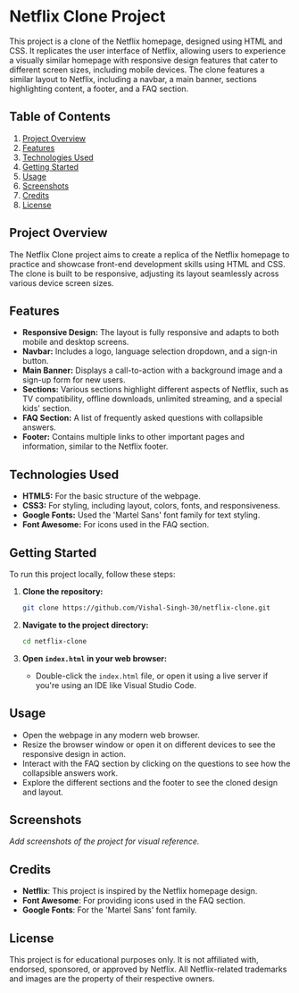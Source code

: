 # Netflix Clone Project

This project is a clone of the Netflix homepage, designed using HTML and CSS. It replicates the user interface of Netflix, allowing users to experience a visually similar homepage with responsive design features that cater to different screen sizes, including mobile devices. The clone features a similar layout to Netflix, including a navbar, a main banner, sections highlighting content, a footer, and a FAQ section.

## Table of Contents

1. [Project Overview](#project-overview)
2. [Features](#features)
3. [Technologies Used](#technologies-used)
4. [Getting Started](#getting-started)
5. [Usage](#usage)
6. [Screenshots](#screenshots)
7. [Credits](#credits)
8. [License](#license)

## Project Overview

The Netflix Clone project aims to create a replica of the Netflix homepage to practice and showcase front-end development skills using HTML and CSS. The clone is built to be responsive, adjusting its layout seamlessly across various device screen sizes.

## Features

- **Responsive Design:** The layout is fully responsive and adapts to both mobile and desktop screens.
- **Navbar:** Includes a logo, language selection dropdown, and a sign-in button.
- **Main Banner:** Displays a call-to-action with a background image and a sign-up form for new users.
- **Sections:** Various sections highlight different aspects of Netflix, such as TV compatibility, offline downloads, unlimited streaming, and a special kids' section.
- **FAQ Section:** A list of frequently asked questions with collapsible answers.
- **Footer:** Contains multiple links to other important pages and information, similar to the Netflix footer.

## Technologies Used

- **HTML5:** For the basic structure of the webpage.
- **CSS3:** For styling, including layout, colors, fonts, and responsiveness.
- **Google Fonts:** Used the 'Martel Sans' font family for text styling.
- **Font Awesome:** For icons used in the FAQ section.

## Getting Started

To run this project locally, follow these steps:

1. **Clone the repository:**

   ```bash
   git clone https://github.com/Vishal-Singh-30/netflix-clone.git

2. **Navigate to the project directory:**

    ```bash
    cd netflix-clone

3. **Open `index.html` in your web browser:**
    
    - Double-click the `index.html` file, or open it using a live server if you're using an IDE like Visual Studio Code.

## Usage

- Open the webpage in any modern web browser.
- Resize the browser window or open it on different devices to see the responsive design in action.
- Interact with the FAQ section by clicking on the questions to see how the collapsible answers work.
- Explore the different sections and the footer to see the cloned design and layout.

## Screenshots

_Add screenshots of the project for visual reference._

## Credits

- **Netflix**: This project is inspired by the Netflix homepage design.
- **Font Awesome**: For providing icons used in the FAQ section.
- **Google Fonts**: For the 'Martel Sans' font family.

## License

This project is for educational purposes only. It is not affiliated with, endorsed, sponsored, or approved by Netflix. All Netflix-related trademarks and images are the property of their respective owners.
